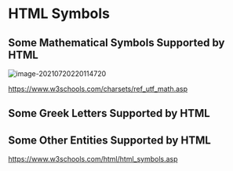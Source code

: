 # HTML Symbols

## Some Mathematical Symbols Supported by HTML

![image-20210720220114720](C:\Users\master\AppData\Roaming\Typora\typora-user-images\image-20210720220114720.png)

https://www.w3schools.com/charsets/ref_utf_math.asp

## Some Greek Letters Supported by HTML

## Some Other Entities Supported by HTML

https://www.w3schools.com/html/html_symbols.asp